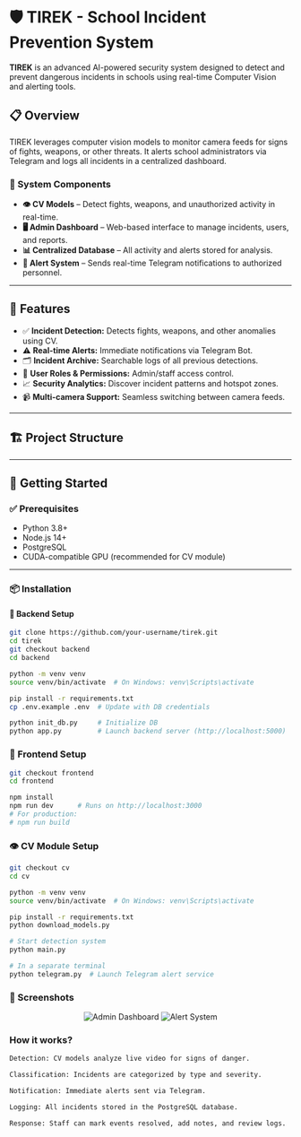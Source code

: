 # 🛡️ TIREK - School Incident Prevention System

**TIREK** is an advanced AI-powered security system designed to detect and prevent dangerous incidents in schools using real-time Computer Vision and alerting tools.

## 📋 Overview

TIREK leverages computer vision models to monitor camera feeds for signs of fights, weapons, or other threats. It alerts school administrators via Telegram and logs all incidents in a centralized dashboard.

### 🔧 System Components

- **👁️ CV Models** – Detect fights, weapons, and unauthorized activity in real-time.
- **🖥️ Admin Dashboard** – Web-based interface to manage incidents, users, and reports.
- **📊 Centralized Database** – All activity and alerts stored for analysis.
- **📱 Alert System** – Sends real-time Telegram notifications to authorized personnel.

---

## 🌟 Features

- ✅ **Incident Detection:** Detects fights, weapons, and other anomalies using CV.
- ⚠️ **Real-time Alerts:** Immediate notifications via Telegram Bot.
- 🗂 **Incident Archive:** Searchable logs of all previous detections.
- 👥 **User Roles & Permissions:** Admin/staff access control.
- 📈 **Security Analytics:** Discover incident patterns and hotspot zones.
- 📹 **Multi-camera Support:** Seamless switching between camera feeds.

---

## 🏗️ Project Structure


---

## 🚀 Getting Started

### ✅ Prerequisites

- Python 3.8+
- Node.js 14+
- PostgreSQL
- CUDA-compatible GPU (recommended for CV module)

---

### 📦 Installation

#### 🔧 Backend Setup

```bash
git clone https://github.com/your-username/tirek.git
cd tirek
git checkout backend
cd backend

python -m venv venv
source venv/bin/activate  # On Windows: venv\Scripts\activate

pip install -r requirements.txt
cp .env.example .env  # Update with DB credentials

python init_db.py     # Initialize DB
python app.py         # Launch backend server (http://localhost:5000)
```

### 🎨 Frontend Setup
```bash
git checkout frontend
cd frontend

npm install
npm run dev      # Runs on http://localhost:3000
# For production:
# npm run build
```
### 👁️ CV Module Setup
```bash
git checkout cv
cd cv

python -m venv venv
source venv/bin/activate  # On Windows: venv\Scripts\activate

pip install -r requirements.txt
python download_models.py

# Start detection system
python main.py

# In a separate terminal
python telegram.py  # Launch Telegram alert service
```

### 📸 Screenshots
<p align="center">
  <img src="https://res.cloudinary.com/dq2pbzrtu/image/upload/v1744908313/ad82a6bc-9932-46db-a588-05ac52920af5.png" alt="Admin Dashboard" />
  <img src="https://res.cloudinary.com/dq2pbzrtu/image/upload/v1744908412/c5453c8c-19c4-4d58-8227-6a098c858210.png" alt="Alert System" /> 
</p>


### How it works?
```bash
Detection: CV models analyze live video for signs of danger.

Classification: Incidents are categorized by type and severity.

Notification: Immediate alerts sent via Telegram.

Logging: All incidents stored in the PostgreSQL database.

Response: Staff can mark events resolved, add notes, and review logs.
```
